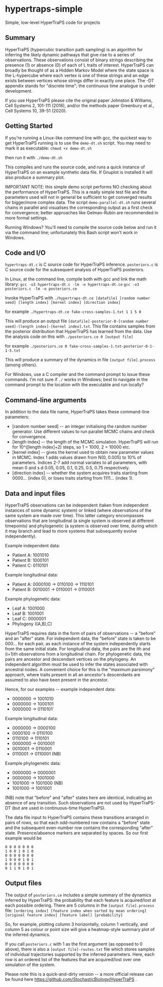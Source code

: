 # hypertraps-simple
Simple, low-level HyperTraPS code for projects

Summary 
---

HyperTraPS (hypercubic transition path sampling) is an algorithm for inferring the likely dynamic pathways that give rise to a series of observations. These observations consist of binary strings describing the presence (1) or absence (0) of each of L traits of interest. HyperTraPS can broadly be thought of as a Hidden Markov Model where the state space is the L-hypercube where each vertex is one of these strings and an edge exists between vertices whose strings differ in exactly one place. The -DT appendix stands for "discrete time"; the continuous time analogue is under development.

If you use HyperTraPS please cite the original paper Johnston & Williams, Cell Systems 2, 101-111 (2016), and/or the methods paper Greenbury et al., Cell Systems 10, 39-51 (2020).

Getting Started 
---

If you're running a Linux-like command line with gcc, the quickest way to get HyperTraPS running is to use the `demo-dt.sh` script. You may need to mark it as executable:
`chmod +x demo-dt.sh`

then run it with
`./demo-dt.sh`

This compiles and runs the source code, and runs a quick instance of HyperTraPS on an example synthetic data file. If Gnuplot is installed it will also produce a summary plot.

IMPORTANT NOTE: this simple demo script performs NO checking about the performance of HyperTraPS. This is a really simple test file and the parameters used will not in general be sufficient to get converged results for bigger/more complex data. The script `demo-parallel-dt.sh` runs several chains in parallel and visualises the corresponding output as a first check for convergence; better approaches like Gelman-Rubin are recommended in more formal settings.

Running Windows? You'll need to compile the source code below and run it via the command line; unfortunately this Bash script won't work in Windows.

Code and I/O 
---

`hypertraps-dt.c` is C source code for HyperTraPS inference.
`posteriors.c` is C source code for the subsequent analysis of HyperTraPS posteriors.

In Linux, at the command line, compile both with gcc and link the math library:
`gcc -o3 hypertraps-dt.c -lm -o hypertraps-dt.ce`
`gcc -o3 posteriors.c -lm -o posteriors.ce`

Invoke HyperTraPS with
`./hypertraps-dt.ce [datafile] [random number seed] [length index] [kernel index] [direction index]`

for example
`./hypertraps-dt.ce fake-cross-samples-1.txt 1 1 5 0`

This will produce an output file `[datafile]-posterior-0-[random number seed]-[length index]-[kernel index].txt`. This file contains samples from the posterior distribution that HyperTraPS has learned from the data. Use the analysis code on this with
`./posteriors.ce 0 [output file]`

for example
`./posteriors.ce 0 fake-cross-samples-1.txt-posterior-0-1-1-5.txt`

This will produce a summary of the dynamics in file `[output file].process` (among others).

For Windows, use a C compiler and the command prompt to issue these commands. I'm not sure if `./` works in Windows; best to navigate in the command prompt to the location with the executable and run locally?

Command-line arguments 
---

In addition to the data file name, HyperTraPS takes these command-line parameters:

* [random number seed] -- an integer initialising the random number generator. Use different values to run parallel MCMC chains and check for convergence.
* [length index] -- the length of the MCMC simulation. HyperTraPS will run for 10^([length index]+2) steps, so 1 = 1000, 2 = 10000 etc.
* [kernel index] -- gives the kernel used to obtain new parameter values in MCMC. Index 1 adds values drawn from N(0, 0.005) to 10% of parameters. Indices 2-7 add normal variates to all parameters, with mean 0 and s.d 0.05, 0.05, 0.1, 0.25, 0.5, 0.75 respectively.
* [direction index] -- whether the system acquires traits starting from 0000... (index 0), or loses traits starting from 1111... (index 1).

Data and input files 
---

HyperTraPS observations can be independent (taken from independent instances of some dynamic system) or linked (where observations of the same system are made over time). This latter category encompasses observations that are longitudinal (a single system is observed at different timepoints) and phylogenetic (a system is observed over time, during which it may branch and lead to more systems that subsequently evolve independently).

Example independent data:
* Patient A: 1001010
* Patient B: 1000101
* Patient C: 0110101

Example longitudinal data:
* Patient A: 0000100 -> 0110100 -> 1110101
* Patient B: 0010001 -> 0110001 -> 0110001

Example phylogenetic data:
* Leaf A: 1001000
* Leaf B: 1001001
* Leaf C: 0000001
* Phylogeny ((A,B),C)

HyperTraPS requires data in the form of pairs of observations -- a "before" and an "after" state. For independent data, the "before" state is taken to be 000... for each pair, as each instance of the system independently starts from the same initial state. For longitudinal data, the pairs are the ith and (i+1)th observations from a longitudinal chain. For phylogenetic data, the pairs are ancestor and descendant vertices on the phylogeny. An independent algorithm must be used to infer the states associated with ancestral nodes. A convenient choice for this is the "maximum parsimony" approach, where traits present in all an ancestor's descendants are assumed to also have been present in the ancestor.

Hence, for our examples -- example independent data:
* 0000000 -> 1001010
* 0000000 -> 1000101
* 0000000 -> 0110101`

Example longitudinal data:
* 0000000 -> 0000100
* 0000100 -> 0110100
* 0110100 -> 1110101
* 0000000 -> 0010001
* 0010001 -> 0110001
* 0110001 -> 0110001 (NB)

Example phylogenetic data:
* 0000000 -> 0000001
* 0000000 -> 1001000
* 1001000 -> 1001000 (NB)
* 1001000 -> 1001001 

(NB) note that "before" and "after" states here are identical, indicating an absence of any transition. Such observations are not used by HyperTraPS-DT (but are used in continuous-time HyperTraPS).

The data file input to HyperTraPS contains these transitions arranged in pairs of rows, so that each odd-numbered row contains a "before" state and the subsequent even-number row contains the corresponding "after" state. Presence/absence markers are separated by spaces. So our first example would be 
```
0 0 0 0 0 0 0  
1 0 0 1 0 1 0  
0 0 0 0 0 0 0  
1 0 0 0 1 0 1  
0 0 0 0 0 0 0  
0 1 1 0 1 0 1
```

Output files 
---

The output of `posteriors.ce` includes a simple summary of the dynamics inferred by HyperTraPS: the probability that each feature is acquired/lost at each possible ordering. There are 5 columns in the `[output file].process` file:
`[ordering index] [feature index when sorted by mean ordering] [original feature index] [feature label] [probability]`

So, for example, plotting column 3 horizontally, column 1 vertically, and column 5 as colour or point size will give a heatmap-style summary plot of the inferred dynamics.

If you call `posteriors.c` with 1 as the first argument (as opposed to 0 above), there is also a `[output file]-routes.txt` file which stores samples of individual trajectories supported by the inferred parameters. Here, each row is an ordered list of the features that are acquired/lost over one simulation of the system.

Please note this is a quick-and-dirty version -- a more official release can be found here https://github.com/StochasticBiology/HyperTraPS .
